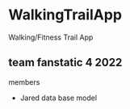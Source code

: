 # WalkingTrailApp
Walking/Fitness Trail App

## team fanstatic 4 2022
members
- Jared data base model


